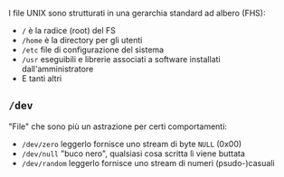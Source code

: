 I file UNIX sono strutturati in una gerarchia standard ad albero (FHS):
- `/` è la radice (root) del FS
- `/home` è la directory per gli utenti
- `/etc` file di configurazione del sistema
- `/usr` eseguibili e librerie associati a software installati dall'amministratore
- E tanti altri

## `/dev`

"File" che sono più un astrazione per certi comportamenti:
- `/dev/zero` leggerlo fornisce uno stream di byte `NULL` (0x00)
- `/dev/null` "buco nero", qualsiasi cosa scritta lì viene buttata
- `/dev/random` leggerlo fornisce uno stream di numeri (psudo-)casuali